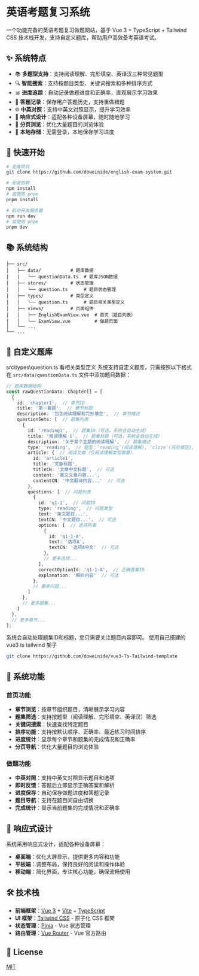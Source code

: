 # 英语考题复习系统

一个功能完备的英语考题复习做题网站，基于 Vue 3 + TypeScript + Tailwind CSS 技术栈开发，支持自定义题库，帮助用户高效备考英语考试。

## ✨ 系统特点

- 📚 **多题型支持**：支持阅读理解、完形填空、英译汉三种常见题型
- 🔍 **智能搜索**：支持按题目类型、关键词搜索和多种排序方式
- 📊 **进度追踪**：自动记录做题进度和正确率，直观展示学习效果
- 🔄 **答题记录**：保存用户答题历史，支持重做错题
- 🌐 **中英对照**：支持中英文对照显示，提升学习效率
- 📱 **响应式设计**：适配各种设备屏幕，随时随地学习
- 🎯 **分页浏览**：优化大量题目的浏览体验
- 💾 **本地存储**：无需登录，本地保存学习进度

## 🚀 快速开始

```bash
# 克隆项目
git clone https://github.com/doweinide/english-exam-system.git

# 安装依赖
npm install
# 或使用 pnpm
pnpm install

# 启动开发服务器
npm run dev
# 或使用 pnpm
pnpm dev
```

## 📚 系统结构

```
├── src/
│   ├── data/           # 题库数据
│   │   └── questionData.ts  # 题库JSON数据
│   ├── stores/         # 状态管理
│   │   └── question.ts      # 题目状态管理
│   ├── types/          # 类型定义
│   │   └── question.ts      # 题目相关类型定义
│   ├── views/          # 页面组件
│   │   ├── EnglishExamView.vue  # 首页（题目列表）
│   │   └── ExamView.vue         # 做题页面
│   └── ...
└── ...
```

## 📝 自定义题库
src\types\question.ts 看相关类型定义
系统支持自定义题库，只需按照以下格式在 `src/data/questionData.ts` 文件中添加题目数据：

```typescript
// 题库数据结构
const rawQuestionData: Chapter[] = [
  {
    id: 'chapter1',  // 章节ID
    title: '第一套题',  // 章节标题
    description: '包含阅读理解和完形填空',  // 章节描述
    questionSets: [  // 题集列表
      {
        id: 'reading1',  // 题集ID（可选，系统会自动生成）
        title: '阅读理解 1',  // 题集标题（可选，系统会自动生成）
        description: '关于某个主题的阅读理解',  // 题集描述
        type: 'reading',  // 题型：'reading'(阅读理解), 'cloze'(完形填空), 'translation'(英译汉)
        article: {  // 阅读文章（仅阅读理解类型需要）
          id: 'article1',
          title: '文章标题',
          titleCN: '文章中文标题',  // 可选
          content: '英文文章内容...',
          contentCN: '中文翻译内容...'  // 可选
        },
        questions: [  // 问题列表
          {
            id: 'q1-1',  // 问题ID
            type: 'reading',  // 问题类型
            text: '英文题目...',
            textCN: '中文题目...',  // 可选
            options: [  // 选项列表
              {
                id: 'q1-1-A',
                text: '选项A',
                textCN: '选项A中文'  // 可选
              },
              // 更多选项...
            ],
            correctOptionId: 'q1-1-A',  // 正确答案ID
            explanation: '解析内容'  // 可选
          },
          // 更多问题...
        ]
      },
      // 更多题集...
    ]
  },
  // 更多章节...
];
```

系统会自动处理题集ID和标题，您只需要关注题目内容即可。
使用自己搭建的vue3 ts tailwind 架子
```bash
git clone https://github.com/doweinide/vue3-Ts-Tailwind-template

```
## 🔧 系统功能

### 首页功能

- **章节浏览**：按章节组织题目，清晰展示学习内容
- **题集筛选**：支持按题型（阅读理解、完形填空、英译汉）筛选
- **关键词搜索**：快速查找特定题目
- **排序功能**：支持按默认顺序、正确率、最近练习时间排序
- **进度统计**：显示每个章节和题集的完成情况和正确率
- **分页导航**：优化大量题目的浏览体验

### 做题功能

- **中英对照**：支持中英文对照显示题目和选项
- **即时反馈**：答题后立即显示正确答案和解析
- **进度保存**：自动保存做题进度和答题记录
- **题目导航**：支持在题目间自由切换
- **完成统计**：显示当前题集的完成情况和正确率

## 📱 响应式设计

系统采用响应式设计，适配各种设备屏幕：

- **桌面端**：优化大屏显示，提供更多内容和功能
- **平板端**：调整布局，保持良好的阅读和操作体验
- **移动端**：简化界面，专注核心功能，确保流畅使用

## 🛠️ 技术栈

- **前端框架**：[Vue 3](https://vuejs.org/) + [Vite](https://vitejs.dev/) + [TypeScript](https://www.typescriptlang.org/)
- **UI 框架**：[Tailwind CSS](https://tailwindcss.com/) - 原子化 CSS 框架
- **状态管理**：[Pinia](https://pinia.vuejs.org/) - Vue 状态管理
- **路由管理**：[Vue Router](https://router.vuejs.org/) - Vue 官方路由

## 📄 License

[MIT](./LICENSE)
